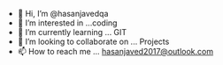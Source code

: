 - 👋 Hi, I’m @hasanjavedqa
- 👀 I’m interested in ...coding
- 🌱 I’m currently learning ... GIT
- 💞️ I’m looking to collaborate on ... Projects 
- 📫 How to reach me ... hasanjaved2017@outlook.com

<!---
hasanjavedqa/hasanjavedqa is a ✨ special ✨ repository because its `README.md` (this file) appears on your GitHub profile.
You can click the Preview link to take a look at your changes.
--->
